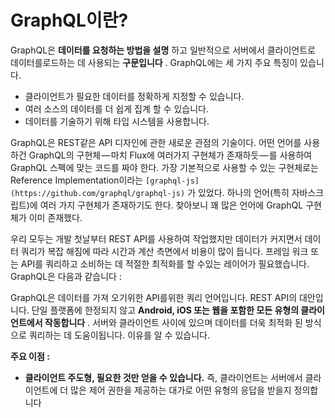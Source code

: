GraphQL이란?
=
GraphQL은 **데이터를 요청하는 방법을 설명** 하고 일반적으로 서버에서 클라이언트로 데이터를로드하는 데 사용되는 **구문입니다** . GraphQL에는 세 가지 주요 특징이 있습니다.

-   클라이언트가 필요한 데이터를 정확하게 지정할 수 있습니다.
-   여러 소스의 데이터를 더 쉽게 집계 할 수 있습니다.
-   데이터를 기술하기 위해 타입 시스템을 사용합니다.

GraphQL은 REST같은 API 디자인에 관한 새로운 관점의 기술이다. 어떤 언어를 사용하건 GraphQL의 구현체 — 마치 Flux에 여러가지 구현체가 존재하듯 — 를 사용하여 GraphQL 스펙에 맞는 코드를 짜야 한다. 가장 기본적으로 사용할 수 있는 구현체로는 Reference Implementation이라는 `[graphql-js](https://github.com/graphql/graphql-js)` 가 있었다. 하나의 언어(특히 자바스크립트)에 여러 가지 구현체가 존재하기도 한다. 찾아보니 꽤 많은 언어에 GraphQL 구현체가 이미 존재했다.

우리 모두는 개발 첫날부터 REST API를 사용하여 작업했지만 데이터가 커지면서 데이터 쿼리가 복잡 해짐에 따라 시간과 계산 측면에서 비용이 많이 듭니다. 프레임 워크 또는 API를 쿼리하고 소비하는 데 적절한 최적화를 할 수있는 레이어가 필요했습니다. GraphQL은 다음과 같습니다 :

GraphQL은 데이터를 가져 오기위한 API를위한 쿼리 언어입니다. REST API의 대안입니다. 단일 플랫폼에 한정되지 않고 **Android, iOS 또는 웹을 포함한 모든 유형의 클라이언트에서 작동합니다** . 서버와 클라이언트 사이에 있으며 데이터를 더욱 최적화 된 방식으로 쿼리하는 데 도움이됩니다. 이유를 알 수 있습니다.

**주요 이점 :**

-   **클라이언트 주도형, 필요한 것만 얻을 수 있습니다.** 즉, 클라이언트는 서버에서 클라이언트에 더 많은 제어 권한을 제공하는 대가로 어떤 유형의 응답을 받을지 정의합니다

<!--stackedit_data:
eyJoaXN0b3J5IjpbLTU3NjE3MzA2LC01ODU2MjMxMjEsLTIwOD
g3NDY2MTJdfQ==
-->